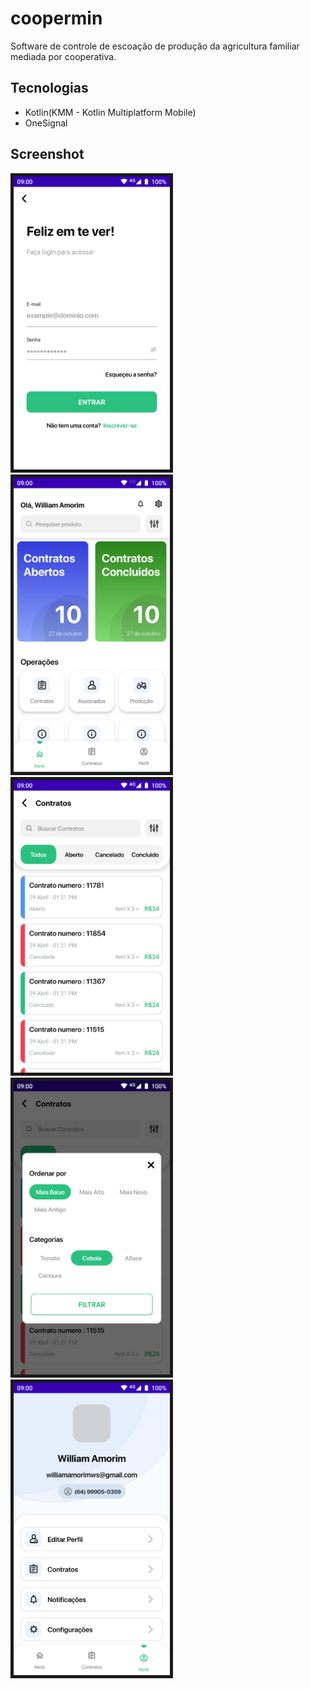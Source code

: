 # coopermin
 Software de controle de escoação de produção da agricultura familiar mediada por cooperativa.

## Tecnologias

* Kotlin(KMM - Kotlin Multiplatform Mobile)
* OneSignal


## Screenshot
<kbd>
<img src="https://github.com/WilliamAmorim/coopermin/blob/main/Screenshot_login.png" width="250" border="5">
</kbd>

<kbd>
<img src="https://github.com/WilliamAmorim/coopermin/blob/main/Screenshot_home.png" width="250" border="5">
</kbd>

<kbd>
<img src="https://github.com/WilliamAmorim/coopermin/blob/main/Screenshot_contrato.png" width="250" border="5">
</kbd>

<kbd>
<img src="https://github.com/WilliamAmorim/coopermin/blob/main/Screenshot_filtro.png" width="250" border="5">
</kbd>

<kbd>
<img src="https://github.com/WilliamAmorim/coopermin/blob/main/Screenshot_perfil.png" width="250" border="5">
</kbd>
